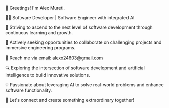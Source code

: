 👋 Greetings! I'm Alex Mureti.

👨‍💻 Software Developer | Software Engineer with integrated AI

🚀 Striving to ascend to the next level of software development through continuous learning and growth.

💼 Actively seeking opportunities to collaborate on challenging projects and immersive engineering programs.

📧 Reach me via email: alexx24603@gmail.com

🔍 Exploring the intersection of software development and artificial intelligence to build innovative solutions.

💡 Passionate about leveraging AI to solve real-world problems and enhance software functionality.

🌟 Let's connect and create something extraordinary together!
